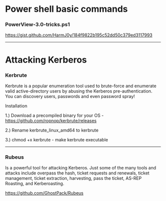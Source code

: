 # Power shell basic commands

### PowerView-3.0-tricks.ps1
https://gist.github.com/HarmJ0y/184f9822b195c52dd50c379ed3117993

***

# Attacking Kerberos
### Kerbrute
Kerbrute is a popular enumeration tool used to brute-force and enumerate valid active-directory users by abusing the Kerberos pre-authentication. You can discovery users, passwords and even password spray!

Installation 

1.) Download a precompiled binary for your OS - https://github.com/ropnop/kerbrute/releases

2.) Rename kerbrute_linux_amd64 to kerbrute

3.) chmod +x kerbrute - make kerbrute executable

***

### Rubeus
Is a powerful tool for attacking Kerberos. Just some of the many tools and attacks include overpass the hash, ticket requests and renewals, ticket management, ticket extraction, harvesting, pass the ticket, AS-REP Roasting, and Kerberoasting.

https://github.com/GhostPack/Rubeus

